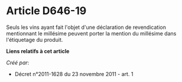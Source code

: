 # Article D646-19

Seuls les vins ayant fait l'objet d'une déclaration de revendication mentionnant le millésime peuvent porter la mention du
millésime dans l'étiquetage du produit.

**Liens relatifs à cet article**

_Créé par_:

  - Décret n°2011-1628 du 23 novembre 2011 - art. 1
